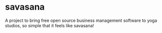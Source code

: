 savasana
========

A project to bring free open source business management software to yoga studios, so simple that it feels like savasana!
